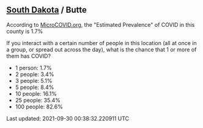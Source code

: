 
## [South Dakota](/united-states/south-dakota) / Butte

According to [MicroCOVID.org](http://microcovid.org),
the "Estimated Prevalence" of COVID in this county is 1.7%

If you interact with a certain number of people in this location
(all at once in a group, or spread out across the day), what is the chance that
1 or more of them has COVID?

- 1 person: 1.7%
- 2 people: 3.4%
- 3 people: 5.1%
- 5 people: 8.4%
- 10 people: 16.1%
- 25 people: 35.4%
- 100 people: 82.6%

Last updated: 2021-09-30 00:38:32.220911 UTC
